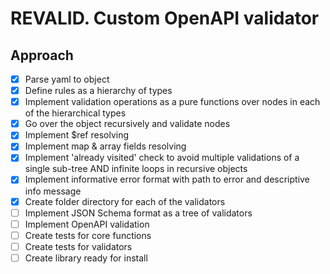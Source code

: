 # REVALID. Custom OpenAPI validator

## Approach

- [x] Parse yaml to object
- [x] Define rules as a hierarchy of types
- [x] Implement validation operations as a pure functions over nodes in each of the hierarchical  types
- [x] Go over the object recursively and validate nodes
- [x] Implement $ref resolving
- [x] Implement map & array fields resolving
- [x] Implement 'already visited' check to avoid multiple validations of a single sub-tree AND infinite loops in recursive objects
- [x] Implement informative error format with path to error and descriptive info message
- [x] Create folder directory for each of the validators
- [ ] Implement JSON Schema format as a tree of validators
- [ ] Implement OpenAPI validation
- [ ] Create tests for core functions 
- [ ] Create tests for validators
- [ ] Create library ready for install
